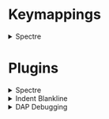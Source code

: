 # Keymappings
<details>
  <summary>Spectre</summary>
    
  ```
  \2    Telescope Buffers
  \t    Trouble
  \w    Telescope search <cword>
  \s    Telescope search word
  \3    LazyGit
  \4    ndap-ui    
  \5    dap
  \6.   dap debug
  R     Replace
    
  ```
</details>
  

# Plugins
<details>
  <summary>Spectre</summary>
    
  ```
  <CR>  Goto Current File
  c     Input Replace
  t     Toggle Line
  o     Show Options
  R     Replace
    
  ```
</details>
<details>
  <summary>Indent Blankline</summary>
    
  ```
  ```
</details>
<details>
  <summary>DAP Debugging</summary>
    
  ```
  <F6>    Debug Test
  <F5>    Continue
  <F10>   Step Over
  <F11>   Step Into
  ```
</details>
